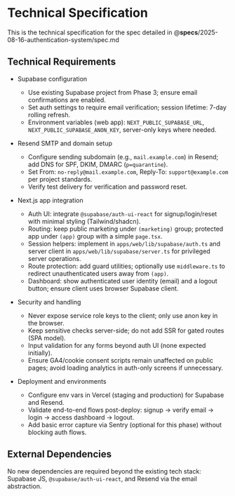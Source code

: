 # Technical Specification

This is the technical specification for the spec detailed in @**specs**/2025-08-16-authentication-system/spec.md

## Technical Requirements

- Supabase configuration
  - Use existing Supabase project from Phase 3; ensure email confirmations are enabled.
  - Set auth settings to require email verification; session lifetime: 7-day rolling refresh.
  - Environment variables (web app): `NEXT_PUBLIC_SUPABASE_URL`, `NEXT_PUBLIC_SUPABASE_ANON_KEY`, server-only keys where needed.

- Resend SMTP and domain setup
  - Configure sending subdomain (e.g., `mail.example.com`) in Resend; add DNS for SPF, DKIM, DMARC (`p=quarantine`).
  - Set From: `no-reply@mail.example.com`, Reply-To: `support@example.com` per project standards.
  - Verify test delivery for verification and password reset.

- Next.js app integration
  - Auth UI: integrate `@supabase/auth-ui-react` for signup/login/reset with minimal styling (Tailwind/shadcn).
  - Routing: keep public marketing under `(marketing)` group; protected app under `(app)` group with a simple `page.tsx`.
  - Session helpers: implement in `apps/web/lib/supabase/auth.ts` and server client in `apps/web/lib/supabase/server.ts` for privileged server operations.
  - Route protection: add guard utilities; optionally use `middleware.ts` to redirect unauthenticated users away from `(app)`.
  - Dashboard: show authenticated user identity (email) and a logout button; ensure client uses browser Supabase client.

- Security and handling
  - Never expose service role keys to the client; only use anon key in the browser.
  - Keep sensitive checks server-side; do not add SSR for gated routes (SPA model).
  - Input validation for any forms beyond auth UI (none expected initially).
  - Ensure GA4/cookie consent scripts remain unaffected on public pages; avoid loading analytics in auth-only screens if unnecessary.

- Deployment and environments
  - Configure env vars in Vercel (staging and production) for Supabase and Resend.
  - Validate end-to-end flows post-deploy: signup → verify email → login → access dashboard → logout.
  - Add basic error capture via Sentry (optional for this phase) without blocking auth flows.

## External Dependencies

No new dependencies are required beyond the existing tech stack: Supabase JS, `@supabase/auth-ui-react`, and Resend via the email abstraction.
